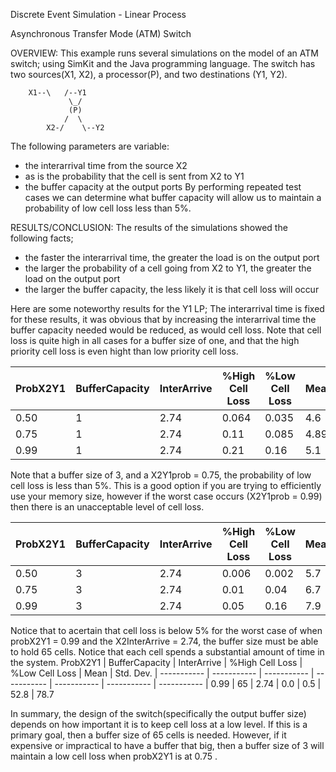 Discrete Event Simulation - Linear Process

Asynchronous Transfer Mode (ATM) Switch

OVERVIEW:
This example runs several simulations on the
model of an ATM switch; using SimKit and the Java programming language.
The switch has two sources(X1, X2), a processor(P), and two destinations 
(Y1, Y2). 

		X1--\   /--Y1
	             \_/
	             (P)
	            /  \
	        X2-/    \--Y2

The following parameters are variable:
* the interarrival time from the source X2
* as is the probability that the cell is sent from X2 to Y1
* the buffer capacity at the output ports
By performing repeated test cases we can determine what buffer capacity will
allow us to maintain a probability of low cell loss less than 5%.

RESULTS/CONCLUSION:
The results of the simulations showed the following facts;

+ the faster the interarrival time, the greater the load is on the output port
+ the larger the probability of a cell going from X2 to Y1, the greater the 
  load on the output port
+ the larger the buffer capacity, the less likely it is that cell loss will occur

Here are some noteworthy results for the Y1 LP;
The interarrival time is fixed for these results, it was obvious that by increasing
the interarrival time the buffer capacity needed would be reduced, as would cell loss.
Note that cell loss is quite high in all cases for a buffer size of one, and that the high priority cell loss
is even hight than low priority cell loss.


| ProbX2Y1 | BufferCapacity | InterArrive | %High Cell Loss | %Low Cell Loss | Mean	| Std. Dev.	|
| ----------- | ----------- | ----------- | ----------- | ----------- | ----------- | ----------- |
  0.50     |        1              |       2.74         |    0.064           |   0.035          |      4.6      |   0.7
  0.75     |        1              |       2.74         |    0.11            |   0.085          |      4.89     |   0.85
  0.99     |        1              |       2.74         |    0.21            |   0.16           |      5.1      |   0.9

Note that a buffer size of 3, and a X2Y1prob = 0.75, the probability of low cell loss is less than 5%.
This is a good option if you are trying to efficiently use your memory size, however if the worst case occurs (X2Y1prob = 0.99)
then there is an unacceptable level of cell loss.

ProbX2Y1   |	BufferCapacity     |	InterArrive	|   %High Cell Loss  | %Low Cell Loss	|     Mean	| Std. Dev.	
| ----------- | ----------- | ----------- | ----------- | ----------- | ----------- | ----------- |
  0.50     |        3              |       2.74         |    0.006           |   0.002          |      5.7      |   1.7 
  0.75     |        3              |       2.74         |    0.01            |   0.04           |      6.7      |   2.3
  0.99     |        3              |       2.74         |   0.05             |   0.16           |      7.9      |   2.5

Notice that to acertain that cell loss is below 5% for the worst case of when probX2Y1 = 0.99 and the X2InterArrive = 2.74,
the buffer size must be able to hold 65 cells. Notice that each cell spends a substantial amount of time in the system.
ProbX2Y1   |	BufferCapacity     |	InterArrive	|   %High Cell Loss  | %Low Cell Loss	|     Mean	| Std. Dev.	
| ----------- | ----------- | ----------- | ----------- | ----------- | ----------- | ----------- |
  0.99     |        65             |       2.74         |   0.0              |   0.5            |      52.8     |   78.7

In summary, the design of the switch(specifically the output buffer size) depends
on how important it is to keep cell loss at a low level. If this is a primary goal,
then a buffer size of 65 cells is needed. However, if it expensive or impractical 
to have a buffer that big, then a buffer size of 3 will maintain a low cell loss when
probX2Y1 is at 0.75 .
